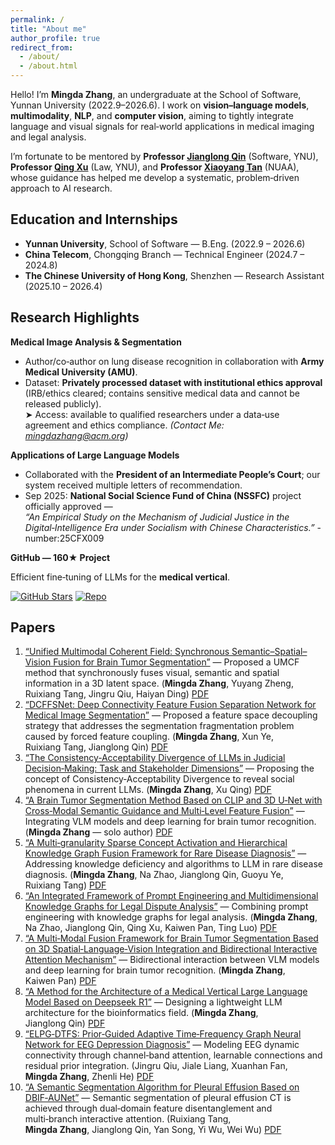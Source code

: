 ```yaml
---
permalink: /
title: "About me"
author_profile: true
redirect_from: 
  - /about/
  - /about.html
---
```


Hello! I’m **Mingda Zhang**, an undergraduate at the School of Software, Yunnan University (2022.9–2026.6). I work on **vision–language models**, **multimodality**, **NLP**, and **computer vision**, aiming to tightly integrate language and visual signals for real‑world applications in medical imaging and legal analysis.

I’m fortunate to be mentored by **Professor [Jianglong Qin](http://www.sei.ynu.edu.cn/info/1023/1448.htm)** (Software, YNU), **Professor [Qing Xu](http://www.law.ynu.edu.cn/info/1143/3322.htm)** (Law, YNU), and **Professor [Xiaoyang Tan](http://parnec.nuaa.edu.cn/xtan/)** (NUAA), whose guidance has helped me develop a systematic, problem‑driven approach to AI research.

## Education and Internships

- **Yunnan University**, School of Software — B.Eng. (2022.9 – 2026.6)
- **China Telecom**, Chongqing Branch — Technical Engineer (2024.7 – 2024.8)
- **The Chinese University of Hong Kong**, Shenzhen — Research Assistant (2025.10 – 2026.4)

## Research Highlights

**Medical Image Analysis & Segmentation**

- Author/co‑author on lung disease recognition in collaboration with **Army Medical University (AMU)**.
- Dataset: **Privately processed dataset with institutional ethics approval** (IRB/ethics cleared; contains sensitive medical data and cannot be released publicly).  
  ➤ Access: available to qualified researchers under a data‑use agreement and ethics compliance. *(Contact Me: mingdazhang@acm.org)*

**Applications of Large Language Models**

- Collaborated with the **President of an Intermediate People’s Court**; our system received multiple letters of recommendation.
- Sep 2025: **National Social Science Fund of China (NSSFC)** project officially approved —  
  *“An Empirical Study on the Mechanism of Judicial Justice in the Digital‑Intelligence Era under Socialism with Chinese Characteristics.”* - number:25CFX009

**GitHub — 160★ Project**

Efficient fine‑tuning of LLMs for the **medical vertical**.

[![GitHub Stars](https://img.shields.io/github/stars/beita6969/DeepSeek-R1-Distill-Qwen-32B-Medical-Fine-tune?style=social)](https://github.com/beita6969/DeepSeek-R1-Distill-Qwen-32B-Medical-Fine-tune)
[![Repo](https://img.shields.io/badge/Repo-DeepSeek--R1--Distill--Qwen--32B--Medical--Fine--tune-black)](https://github.com/beita6969/DeepSeek-R1-Distill-Qwen-32B-Medical-Fine-tune)

## Papers

1. [“Unified Multimodal Coherent Field: Synchronous Semantic–Spatial–Vision Fusion for Brain Tumor Segmentation”](../paper/1.pdf) — Proposed a UMCF method that synchronously fuses visual, semantic and spatial information in a 3D latent space. (**Mingda Zhang**, Yuyang Zheng, Ruixiang Tang, Jingru Qiu, Haiyan Ding) [PDF](../paper/1.pdf)
2. [“DCFFSNet: Deep Connectivity Feature Fusion Separation Network for Medical Image Segmentation”](../paper/2.pdf) — Proposed a feature space decoupling strategy that addresses the segmentation fragmentation problem caused by forced feature coupling. (**Mingda Zhang**, Xun Ye, Ruixiang Tang, Jianglong Qin) [PDF](../paper/2.pdf)
3. [“The Consistency‑Acceptability Divergence of LLMs in Judicial Decision‑Making: Task and Stakeholder Dimensions”](../paper/3.pdf) — Proposing the concept of Consistency‑Acceptability Divergence to reveal social phenomena in current LLMs. (**Mingda Zhang**, Xu Qing) [PDF](../paper/3.pdf)
4. [“A Brain Tumor Segmentation Method Based on CLIP and 3D U‑Net with Cross‑Modal Semantic Guidance and Multi‑Level Feature Fusion”](../paper/4.pdf) — Integrating VLM models and deep learning for brain tumor recognition. (**Mingda Zhang** — solo author) [PDF](../paper/4.pdf)
5. [“A Multi‑granularity Sparse Concept Activation and Hierarchical Knowledge Graph Fusion Framework for Rare Disease Diagnosis”](../paper/5.pdf) — Addressing knowledge deficiency and algorithms to LLM in rare disease diagnosis. (**Mingda Zhang**, Na Zhao, Jianglong Qin, Guoyu Ye, Ruixiang Tang) [PDF](../paper/5.pdf)
6. [“An Integrated Framework of Prompt Engineering and Multidimensional Knowledge Graphs for Legal Dispute Analysis”](../paper/6.pdf) — Combining prompt engineering with knowledge graphs for legal analysis. (**Mingda Zhang**, Na Zhao, Jianglong Qin, Qing Xu, Kaiwen Pan, Ting Luo) [PDF](../paper/6.pdf)
7. [“A Multi‑Modal Fusion Framework for Brain Tumor Segmentation Based on 3D Spatial‑Language‑Vision Integration and Bidirectional Interactive Attention Mechanism”](../paper/7.pdf) — Bidirectional interaction between VLM models and deep learning for brain tumor recognition. (**Mingda Zhang**, Kaiwen Pan) [PDF](../paper/7.pdf)
8. [“A Method for the Architecture of a Medical Vertical Large Language Model Based on Deepseek R1”](../paper/8.pdf) — Designing a lightweight LLM architecture for the bioinformatics field. (**Mingda Zhang**, Jianglong Qin) [PDF](../paper/8.pdf)
9. [“ELPG‑DTFS: Prior‑Guided Adaptive Time‑Frequency Graph Neural Network for EEG Depression Diagnosis”](../paper/9.pdf) — Modeling EEG dynamic connectivity through channel‑band attention, learnable connections and residual prior integration. (Jingru Qiu, Jiale Liang, Xuanhan Fan, **Mingda Zhang**, Zhenli He) [PDF](../paper/9.pdf)
10. [“A Semantic Segmentation Algorithm for Pleural Effusion Based on DBIF‑AUNet”](../paper/10.pdf) — Semantic segmentation of pleural effusion CT is achieved through dual‑domain feature disentanglement and multi‑branch interactive attention. (Ruixiang Tang, **Mingda Zhang**, Jianglong Qin, Yan Song, Yi Wu, Wei Wu) [PDF](../paper/10.pdf)
